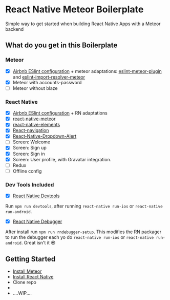 # React Native Meteor Boilerplate
Simple way to get started when building React Native Apps with a Meteor backend

## What do you get in this Boilerplate

### Meteor
- [x] [Airbnb ESlint configuration](https://www.npmjs.com/package/eslint-config-airbnb) + meteor adaptations: [eslint-meteor-plugin](https://github.com/dferber90/eslint-plugin-meteor)  and [eslint-import-resolver-meteor](https://github.com/clayne11/eslint-import-resolver-meteor)
- [x] Meteor with accounts-password
- [ ] Meteor without blaze

### React Native
- [x] [Airbnb ESlint configuration](https://www.npmjs.com/package/eslint-config-airbnb) + RN adaptations
- [x] [react-native-meteor](https://github.com/inProgress-team/react-native-meteor)
- [x] [react-native-elements](https://github.com/react-native-training/react-native-elements)
- [x] [React-navigation](https://reactnavigation.org)
- [x] [React-Native-Dropdown-Alert](https://github.com/testshallpass/react-native-dropdownalert)
- [ ] Screen: Welcome
- [x] Screen: Sign up
- [x] Screen: Sign in
- [x] Screen: User profile, with Gravatar integration.
- [ ] Redux
- [ ] Offline config

### Dev Tools Included
- [x] [React Native Devtools](https://github.com/facebook/react-devtools/blob/master/packages/react-devtools/README.md)

Run `npm run devtools`, after running `react-native run-ios` or `react-native run-android`.

- [x] [React Native Debugger](https://github.com/jhen0409/react-native-debugger)

After install run `npm run rndebugger-setup`. This modifies the RN packager to run the debugger each yo do `react-native run-ios` or `react-native run-android`. Great isn't it :sunglasses:


## Getting Started

- [Install Meteor](https://www.meteor.com/install)
- [Install React Native](https://facebook.github.io/react-native/docs/getting-started.html#content)
- Clone repo
-
- ....WIP....
